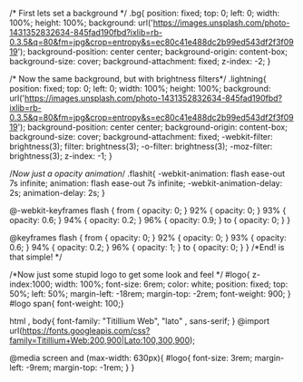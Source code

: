 /* First lets set a background */
.bg{
  position: fixed;
  top: 0;
  left: 0;
  width: 100%;
  height: 100%;
  background: url('https://images.unsplash.com/photo-1431352832634-845fad190fbd?ixlib=rb-0.3.5&q=80&fm=jpg&crop=entropy&s=ec80c41e488dc2b99ed543df2f3f0919');
  background-position: center center;
  background-origin: content-box;
  background-size: cover;
  background-attachment: fixed;
  z-index: -2;
}

/* Now the same background, but with brightness filters*/
.lightning{
  position: fixed;
  top: 0;
  left: 0;
  width: 100%;
  height: 100%;
  background: url('https://images.unsplash.com/photo-1431352832634-845fad190fbd?ixlib=rb-0.3.5&q=80&fm=jpg&crop=entropy&s=ec80c41e488dc2b99ed543df2f3f0919');
  background-position: center center;
  background-origin: content-box;
  background-size: cover;
  background-attachment: fixed;
  -webkit-filter: brightness(3);
  filter: brightness(3);
  -o-filter: brightness(3);
  -moz-filter: brightness(3);
  z-index: -1;
}

/*Now just a opacity animation*/
.flashit{
-webkit-animation: flash ease-out 7s infinite;
animation: flash ease-out 7s infinite;
-webkit-animation-delay: 2s;
        animation-delay: 2s;
}

@-webkit-keyframes flash {
	from { opacity: 0; } 
  92% { opacity: 0; }
	93% { opacity: 0.6; }
  94% { opacity: 0.2; }
  96% { opacity: 0.9; } 
	to { opacity: 0; }
}

@keyframes flash {
	from { opacity: 0; } 
    92% { opacity: 0; }
	93% { opacity: 0.6; }
    94% { opacity: 0.2; }
    96% { opacity: 1; } 
	to { opacity: 0; }
}
/*End! is that simple! */

/*Now just some stupid logo to get some look and feel */
#logo{
  z-index:1000;
  width: 100%;
  font-size: 6rem;
  color: white;
  position: fixed;
  top: 50%;
  left: 50%;
  margin-left: -18rem;
  margin-top: -2rem;
  font-weight: 900;
}
#logo span{ font-weight: 100;}

html , body{
  font-family: "Titillium Web", "lato" , sans-serif;
}
@import url(https://fonts.googleapis.com/css?family=Titillium+Web:200,900|Lato:100,300,900);

@media screen and (max-width: 630px){
  #logo{
    font-size: 3rem;
    margin-left: -9rem;
    margin-top: -1rem;
  }
}
